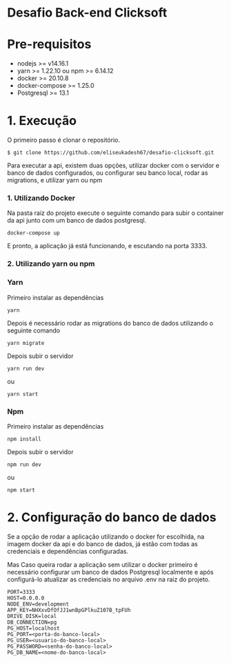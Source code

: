 # Desafio Back-end Clicksoft
 
# Pre-requisitos
 
- nodejs >= v14.16.1
- yarn >= 1.22.10 ou npm >= 6.14.12
- docker >= 20.10.8
- docker-compose >= 1.25.0
- Postgresql >= 13.1
 
# 1. Execução
 
O primeiro passo é clonar o repositório.
 
    $ git clone https://github.com/eliseukadesh67/desafio-clicksoft.git
 
 
Para executar a api, existem duas opções, utilizar docker com o servidor e banco de dados configurados, ou configurar seu banco local, rodar as migrations, e utilizar yarn ou npm
 
### 1. Utilizando Docker
 
Na pasta raiz do projeto execute o seguinte comando para subir o container da api junto com um banco de dados postgresql.
 
    docker-compose up
 
E pronto, a aplicação já está funcionando, e escutando na porta 3333.
 
### 2. Utilizando yarn ou npm
 
### Yarn
 
Primeiro instalar as dependências
 
    yarn
 
Depois é necessário rodar as migrations do banco de dados utilizando o seguinte comando
 
    yarn migrate
 
Depois subir o servidor
 
    yarn run dev
 
ou
 
    yarn start
 
### Npm
 
 
Primeiro instalar as dependências
 
    npm install
 
Depois subir o servidor
 
    npm run dev
ou
 
    npm start
 
# 2. Configuração do banco de dados
 
Se a opção de rodar a aplicação utilizando o docker for escolhida, na imagem docker da api e do banco de dados, já estão com todas as credenciais e dependências configuradas.
 
Mas Caso queira rodar a aplicação sem utilizar o docker primeiro é necessário configurar um banco de dados Postgresql localmente e após configurá-lo atualizar as credenciais no arquivo .env na raiz do projeto.
 
    PORT=3333
    HOST=0.0.0.0
    NODE_ENV=development
    APP_KEY=NHXxvDfOfJJ1wnBpGPlkuZ107B_tpFUh
    DRIVE_DISK=local
    DB_CONNECTION=pg
    PG_HOST=localhost
    PG_PORT=<porta-do-banco-local>
    PG_USER=<usuario-do-banco-local>
    PG_PASSWORD=<senha-do-banco-local>
    PG_DB_NAME=<nome-do-banco-local>
